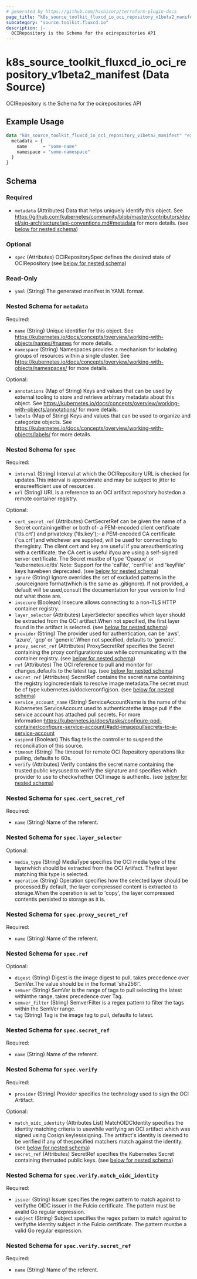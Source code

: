```yaml
---
# generated by https://github.com/hashicorp/terraform-plugin-docs
page_title: "k8s_source_toolkit_fluxcd_io_oci_repository_v1beta2_manifest Data Source - terraform-provider-k8s"
subcategory: "source.toolkit.fluxcd.io"
description: |-
  OCIRepository is the Schema for the ocirepositories API
---
```


# k8s_source_toolkit_fluxcd_io_oci_repository_v1beta2_manifest (Data Source)

OCIRepository is the Schema for the ocirepositories API

## Example Usage

```terraform
data "k8s_source_toolkit_fluxcd_io_oci_repository_v1beta2_manifest" "example" {
  metadata = {
    name      = "some-name"
    namespace = "some-namespace"
  }
}
```

<!-- schema generated by tfplugindocs -->
## Schema

### Required

- `metadata` (Attributes) Data that helps uniquely identify this object. See https://github.com/kubernetes/community/blob/master/contributors/devel/sig-architecture/api-conventions.md#metadata for more details. (see [below for nested schema](#nestedatt--metadata))

### Optional

- `spec` (Attributes) OCIRepositorySpec defines the desired state of OCIRepository (see [below for nested schema](#nestedatt--spec))

### Read-Only

- `yaml` (String) The generated manifest in YAML format.

<a id="nestedatt--metadata"></a>
### Nested Schema for `metadata`

Required:

- `name` (String) Unique identifier for this object. See https://kubernetes.io/docs/concepts/overview/working-with-objects/names/#names for more details.
- `namespace` (String) Namespaces provides a mechanism for isolating groups of resources within a single cluster. See https://kubernetes.io/docs/concepts/overview/working-with-objects/namespaces/ for more details.

Optional:

- `annotations` (Map of String) Keys and values that can be used by external tooling to store and retrieve arbitrary metadata about this object. See https://kubernetes.io/docs/concepts/overview/working-with-objects/annotations/ for more details.
- `labels` (Map of String) Keys and values that can be used to organize and categorize objects. See https://kubernetes.io/docs/concepts/overview/working-with-objects/labels/ for more details.


<a id="nestedatt--spec"></a>
### Nested Schema for `spec`

Required:

- `interval` (String) Interval at which the OCIRepository URL is checked for updates.This interval is approximate and may be subject to jitter to ensureefficient use of resources.
- `url` (String) URL is a reference to an OCI artifact repository hostedon a remote container registry.

Optional:

- `cert_secret_ref` (Attributes) CertSecretRef can be given the name of a Secret containingeither or both of- a PEM-encoded client certificate ('tls.crt') and privatekey ('tls.key');- a PEM-encoded CA certificate ('ca.crt')and whichever are supplied, will be used for connecting to theregistry. The client cert and key are useful if you areauthenticating with a certificate; the CA cert is useful ifyou are using a self-signed server certificate. The Secret mustbe of type 'Opaque' or 'kubernetes.io/tls'.Note: Support for the 'caFile', 'certFile' and 'keyFile' keys havebeen deprecated. (see [below for nested schema](#nestedatt--spec--cert_secret_ref))
- `ignore` (String) Ignore overrides the set of excluded patterns in the .sourceignore format(which is the same as .gitignore). If not provided, a default will be used,consult the documentation for your version to find out what those are.
- `insecure` (Boolean) Insecure allows connecting to a non-TLS HTTP container registry.
- `layer_selector` (Attributes) LayerSelector specifies which layer should be extracted from the OCI artifact.When not specified, the first layer found in the artifact is selected. (see [below for nested schema](#nestedatt--spec--layer_selector))
- `provider` (String) The provider used for authentication, can be 'aws', 'azure', 'gcp' or 'generic'.When not specified, defaults to 'generic'.
- `proxy_secret_ref` (Attributes) ProxySecretRef specifies the Secret containing the proxy configurationto use while communicating with the container registry. (see [below for nested schema](#nestedatt--spec--proxy_secret_ref))
- `ref` (Attributes) The OCI reference to pull and monitor for changes,defaults to the latest tag. (see [below for nested schema](#nestedatt--spec--ref))
- `secret_ref` (Attributes) SecretRef contains the secret name containing the registry logincredentials to resolve image metadata.The secret must be of type kubernetes.io/dockerconfigjson. (see [below for nested schema](#nestedatt--spec--secret_ref))
- `service_account_name` (String) ServiceAccountName is the name of the Kubernetes ServiceAccount used to authenticatethe image pull if the service account has attached pull secrets. For more information:https://kubernetes.io/docs/tasks/configure-pod-container/configure-service-account/#add-imagepullsecrets-to-a-service-account
- `suspend` (Boolean) This flag tells the controller to suspend the reconciliation of this source.
- `timeout` (String) The timeout for remote OCI Repository operations like pulling, defaults to 60s.
- `verify` (Attributes) Verify contains the secret name containing the trusted public keysused to verify the signature and specifies which provider to use to checkwhether OCI image is authentic. (see [below for nested schema](#nestedatt--spec--verify))

<a id="nestedatt--spec--cert_secret_ref"></a>
### Nested Schema for `spec.cert_secret_ref`

Required:

- `name` (String) Name of the referent.


<a id="nestedatt--spec--layer_selector"></a>
### Nested Schema for `spec.layer_selector`

Optional:

- `media_type` (String) MediaType specifies the OCI media type of the layerwhich should be extracted from the OCI Artifact. Thefirst layer matching this type is selected.
- `operation` (String) Operation specifies how the selected layer should be processed.By default, the layer compressed content is extracted to storage.When the operation is set to 'copy', the layer compressed contentis persisted to storage as it is.


<a id="nestedatt--spec--proxy_secret_ref"></a>
### Nested Schema for `spec.proxy_secret_ref`

Required:

- `name` (String) Name of the referent.


<a id="nestedatt--spec--ref"></a>
### Nested Schema for `spec.ref`

Optional:

- `digest` (String) Digest is the image digest to pull, takes precedence over SemVer.The value should be in the format 'sha256:<HASH>'.
- `semver` (String) SemVer is the range of tags to pull selecting the latest withinthe range, takes precedence over Tag.
- `semver_filter` (String) SemverFilter is a regex pattern to filter the tags within the SemVer range.
- `tag` (String) Tag is the image tag to pull, defaults to latest.


<a id="nestedatt--spec--secret_ref"></a>
### Nested Schema for `spec.secret_ref`

Required:

- `name` (String) Name of the referent.


<a id="nestedatt--spec--verify"></a>
### Nested Schema for `spec.verify`

Required:

- `provider` (String) Provider specifies the technology used to sign the OCI Artifact.

Optional:

- `match_oidc_identity` (Attributes List) MatchOIDCIdentity specifies the identity matching criteria to usewhile verifying an OCI artifact which was signed using Cosign keylesssigning. The artifact's identity is deemed to be verified if any of thespecified matchers match against the identity. (see [below for nested schema](#nestedatt--spec--verify--match_oidc_identity))
- `secret_ref` (Attributes) SecretRef specifies the Kubernetes Secret containing thetrusted public keys. (see [below for nested schema](#nestedatt--spec--verify--secret_ref))

<a id="nestedatt--spec--verify--match_oidc_identity"></a>
### Nested Schema for `spec.verify.match_oidc_identity`

Required:

- `issuer` (String) Issuer specifies the regex pattern to match against to verifythe OIDC issuer in the Fulcio certificate. The pattern must be avalid Go regular expression.
- `subject` (String) Subject specifies the regex pattern to match against to verifythe identity subject in the Fulcio certificate. The pattern mustbe a valid Go regular expression.


<a id="nestedatt--spec--verify--secret_ref"></a>
### Nested Schema for `spec.verify.secret_ref`

Required:

- `name` (String) Name of the referent.

